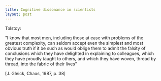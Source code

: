 ```yaml
---
title: Cognitive dissonance in scientists
layout: post
---
```


Tolstoy:

"I know that most men, including those at ease with problems of the greatest complexity, can seldom accept even the simplest and most obvious truth if it be such as would oblige them to admit the falsity of conclusions which they have delighted in explaining to colleagues, which they have proudly taught to others, and which they have woven, thread by thread, into the fabric of their lives"

[J. Gleick, Chaos, 1987, p. 38]


